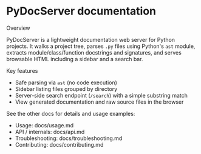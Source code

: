 # PyDocServer documentation

Overview

PyDocServer is a lightweight documentation web server for Python projects. It walks a project tree,
parses `.py` files using Python's `ast` module, extracts module/class/function docstrings and
signatures, and serves browsable HTML including a sidebar and a search bar.

Key features
- Safe parsing via `ast` (no code execution)
- Sidebar listing files grouped by directory
- Server-side search endpoint (`/search`) with a simple substring match
- View generated documentation and raw source files in the browser

See the other docs for details and usage examples:
- Usage: docs/usage.md
- API / internals: docs/api.md
- Troubleshooting: docs/troubleshooting.md
- Contributing: docs/contributing.md
